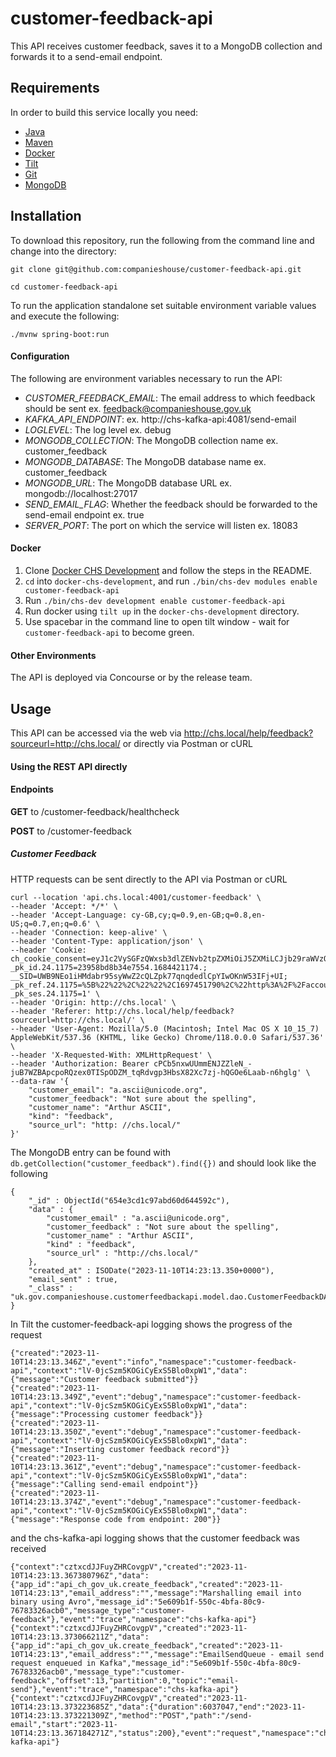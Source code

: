 # customer-feedback-api
This API receives customer feedback, saves it to a MongoDB collection and forwards it to a send-email endpoint.

## Requirements

In order to build this service locally you need:

- [Java](http://www.oracle.com/technetwork/java/javase/downloads)
- [Maven](https://maven.apache.org/download.cgi)
- [Docker](https://www.docker.com/)
- [Tilt](https://tilt.dev/)
- [Git](https://git-scm.com/downloads)
- [MongoDB](https://www.mongodb.com)

## Installation

To download this repository, run the following from the command line and change into the directory:

```
git clone git@github.com:companieshouse/customer-feedback-api.git

cd customer-feedback-api
```

To run the application standalone set suitable environment variable values and execute the following:

```
./mvnw spring-boot:run
```

#### Configuration

The following are environment variables necessary to run the API:

* _CUSTOMER_FEEDBACK_EMAIL_: The email address to which feedback should be sent ex. feedback@companieshouse.gov.uk
* _KAFKA_API_ENDPOINT_: ex. http://chs-kafka-api:4081/send-email
* _LOGLEVEL_: The log level ex. debug
* _MONGODB_COLLECTION_: The MongoDB collection name ex. customer_feedback 
* _MONGODB_DATABASE_: The MongoDB database name ex. customer_feedback
* _MONGODB_URL_: The MongoDB database URL ex. mongodb://localhost:27017
* _SEND_EMAIL_FLAG_: Whether the feedback should be forwarded to the send-email endpoint ex. true
* _SERVER_PORT_: The port on which the service will listen  ex. 18083

#### Docker

1. Clone [Docker CHS Development](https://github.com/companieshouse/docker-chs-development) and follow the steps in the README.
2. `cd` into `docker-chs-development`, and run `./bin/chs-dev modules enable customer-feedback-api`
3. Run `./bin/chs-dev development enable customer-feedback-api`
4. Run docker using `tilt up` in the `docker-chs-development` directory.
5. Use spacebar in the command line to open tilt window - wait for `customer-feedback-api` to become green.



#### Other Environments

The API is deployed via Concourse or by the release team.

## Usage

This API can be accessed via the web via http://chs.local/help/feedback?sourceurl=http://chs.local/
or directly via Postman or cURL

#### Using the REST API directly


#### Endpoints

__GET__ to /customer-feedback/healthcheck

__POST__ to /customer-feedback

##### Customer Feedback

HTTP requests can be sent directly to the API via Postman or cURL

```
curl --location 'api.chs.local:4001/customer-feedback' \
--header 'Accept: */*' \
--header 'Accept-Language: cy-GB,cy;q=0.9,en-GB;q=0.8,en-US;q=0.7,en;q=0.6' \
--header 'Connection: keep-alive' \
--header 'Content-Type: application/json' \
--header 'Cookie: ch_cookie_consent=eyJ1c2VySGFzQWxsb3dlZENvb2tpZXMiOiJ5ZXMiLCJjb29raWVzQWxsb3dlZCI6WyJwaXdpayIsImdvb2dsZSJdfQ==; _pk_id.24.1175=23958bd8b34e7554.1684421174.; __SID=UWB9NEo1iHMdabr95syWwZ2cQLZpk77qnqdedlCpYIwOKnW53IFj+UI; _pk_ref.24.1175=%5B%22%22%2C%22%22%2C1697451790%2C%22http%3A%2F%2Faccount.chs.local%2F%22%5D; _pk_ses.24.1175=1' \
--header 'Origin: http://chs.local' \
--header 'Referer: http://chs.local/help/feedback?sourceurl=http://chs.local/' \
--header 'User-Agent: Mozilla/5.0 (Macintosh; Intel Mac OS X 10_15_7) AppleWebKit/537.36 (KHTML, like Gecko) Chrome/118.0.0.0 Safari/537.36' \
--header 'X-Requested-With: XMLHttpRequest' \
--header 'Authorization: Bearer cPCb5nxwUUmmENJZZleN_-juB7WZBApcpoRQzex0TISpODZM_tqRdvgp3HbsX82Xc7zj-hQGOe6Laab-n6hglg' \
--data-raw '{
    "customer_email": "a.ascii@unicode.org",
    "customer_feedback": "Not sure about the spelling",
    "customer_name": "Arthur ASCII",
    "kind": "feedback",
    "source_url": "http: //chs.local/"
}'
```

The MongoDB entry can be found with ```db.getCollection("customer_feedback").find({})```
and should look like the following
```
{
    "_id" : ObjectId("654e3cd1c97abd60d644592c"),
    "data" : {
        "customer_email" : "a.ascii@unicode.org",
        "customer_feedback" : "Not sure about the spelling",
        "customer_name" : "Arthur ASCII",
        "kind" : "feedback",
        "source_url" : "http://chs.local/"
    },
    "created_at" : ISODate("2023-11-10T14:23:13.350+0000"),
    "email_sent" : true,
    "_class" : "uk.gov.companieshouse.customerfeedbackapi.model.dao.CustomerFeedbackDAO"
}
```

In Tilt the customer-feedback-api logging shows the progress of the request

```
{"created":"2023-11-10T14:23:13.346Z","event":"info","namespace":"customer-feedback-api","context":"lV-0jcSzm5KOGiCyExS5Blo0xpW1","data":{"message":"Customer feedback submitted"}}
{"created":"2023-11-10T14:23:13.349Z","event":"debug","namespace":"customer-feedback-api","context":"lV-0jcSzm5KOGiCyExS5Blo0xpW1","data":{"message":"Processing customer feedback"}}
{"created":"2023-11-10T14:23:13.350Z","event":"debug","namespace":"customer-feedback-api","context":"lV-0jcSzm5KOGiCyExS5Blo0xpW1","data":{"message":"Inserting customer feedback record"}}
{"created":"2023-11-10T14:23:13.361Z","event":"debug","namespace":"customer-feedback-api","context":"lV-0jcSzm5KOGiCyExS5Blo0xpW1","data":{"message":"Calling send-email endpoint"}}
{"created":"2023-11-10T14:23:13.374Z","event":"debug","namespace":"customer-feedback-api","context":"lV-0jcSzm5KOGiCyExS5Blo0xpW1","data":{"message":"Response code from endpoint: 200"}}
```

and the  chs-kafka-api logging shows that the customer feedback was received
```
{"context":"cztxcdJJFuyZHRCovgpV","created":"2023-11-10T14:23:13.367380796Z","data":{"app_id":"api_ch_gov_uk.create_feedback","created":"2023-11-10T14:23:13","email_address":"","message":"Marshalling email into binary using Avro","message_id":"5e609b1f-550c-4bfa-80c9-76783326acb0","message_type":"customer-feedback"},"event":"trace","namespace":"chs-kafka-api"}
{"context":"cztxcdJJFuyZHRCovgpV","created":"2023-11-10T14:23:13.373066211Z","data":{"app_id":"api_ch_gov_uk.create_feedback","created":"2023-11-10T14:23:13","email_address":"","message":"EmailSendQueue - email send request enqueued in Kafka","message_id":"5e609b1f-550c-4bfa-80c9-76783326acb0","message_type":"customer-feedback","offset":13,"partition":0,"topic":"email-send"},"event":"trace","namespace":"chs-kafka-api"}
{"context":"cztxcdJJFuyZHRCovgpV","created":"2023-11-10T14:23:13.373223685Z","data":{"duration":6037047,"end":"2023-11-10T14:23:13.373221309Z","method":"POST","path":"/send-email","start":"2023-11-10T14:23:13.367184271Z","status":200},"event":"request","namespace":"chs-kafka-api"} 
```
